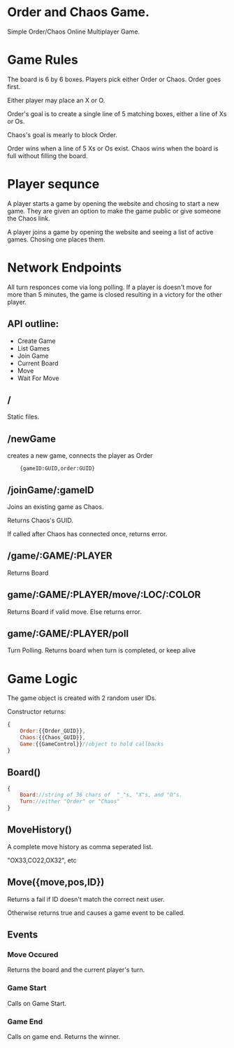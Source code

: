 # Order and Chaos Game.

Simple Order/Chaos Online Multiplayer Game.

# Game Rules

The board is 6 by 6 boxes. Players pick either Order or Chaos. Order 
goes first.

Either player may place an X or O.

Order's goal is to create a single line of 5 matching boxes, either a 
line of Xs or Os.

Chaos's goal is mearly to block Order.

Order wins when a line of 5 Xs or Os exist. Chaos wins when the board is
full without filling the board.

# Player sequnce

A player starts a game by opening the website and chosing to start a new
game. They are given an option to make the game public or give someone
the Chaos link.

A player joins a game by opening the website and seeing a list of active 
games. Chosing one places them.

# Network Endpoints

All turn responces come via long polling. If a player is doesn't move 
for more than 5 minutes, the game is closed resulting in a victory for
the other player.


## API outline: 


* Create Game
* List Games
* Join Game
* Current Board
* Move
* Wait For Move

## /

Static files.

## /newGame

creates a new game, connects the player as Order

```
	{gameID:GUID,order:GUID}
```

## /joinGame/:gameID

Joins an existing game as Chaos.

Returns Chaos's GUID.

If called after Chaos has connected once, returns error.

## /game/:GAME/:PLAYER

Returns Board

## game/:GAME/:PLAYER/move/:LOC/:COLOR

Returns Board if valid move. Else returns error.

## game/:GAME/:PLAYER/poll

Turn Polling. Returns board when turn is completed, or keep alive

# Game Logic

The game object is created with 2 random user IDs.

Constructor returns:

```js
{
	Order:{{Order_GUID}},
	Chaos:{{Chaos_GUID}},
	Game:{{GameControl}}//object to hold callbacks
}
```

## Board()

```js
{
	Board://string of 36 chars of  "_"s, "X"s, and "O"s.
	Turn://either "Order" or "Chaos"
}
```

## MoveHistory()

A complete move history as comma seperated list.

"OX33,CO22,OX32", etc

## Move({move,pos,ID})

Returns a fail if ID doesn't match the correct next user.

Otherwise returns true and causes a game event to be called.

## Events

### Move Occured

Returns the board and the current player's turn.

### Game Start

Calls on Game Start.

### Game End

Calls on game end. Returns the winner.




